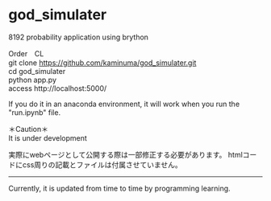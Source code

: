 # god_simulater  
  8192 probability application using brython  
  
  Order　CL  
  git clone https://github.com/kaminuma/god_simulater.git  
  cd god_simulater  
  python app.py  
  access http://localhost:5000/  
  
  If you do it in an anaconda environment, 
  it will work when you run the "run.ipynb" file.
  
  ＊Caution＊  
  It is under development
 
  実際にwebページとして公開する際は一部修正する必要があります。
  htmlコードにcss周りの記載とファイルは付属させていません。
  
  *********
  Currently, it is updated from time to time by programming learning.

